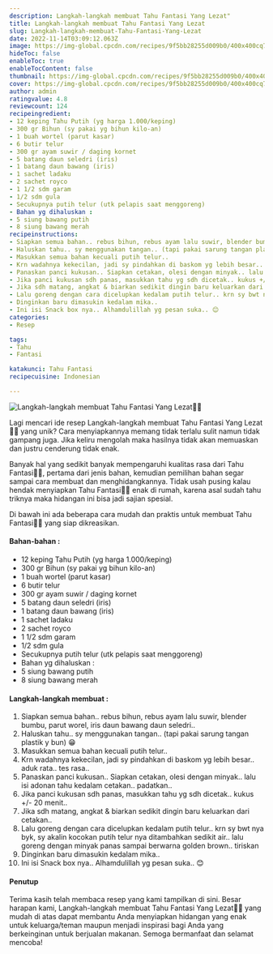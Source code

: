 ```yaml
---
description: Langkah-langkah membuat Tahu Fantasi Yang Lezat"
title: Langkah-langkah membuat Tahu Fantasi Yang Lezat
slug: Langkah-langkah-membuat-Tahu-Fantasi-Yang-Lezat
date: 2022-11-14T03:09:12.063Z
image: https://img-global.cpcdn.com/recipes/9f5bb28255d009b0/400x400cq70/photo.jpg
hideToc: false
enableToc: true
enableTocContent: false
thumbnail: https://img-global.cpcdn.com/recipes/9f5bb28255d009b0/400x400cq70/photo.jpg
cover: https://img-global.cpcdn.com/recipes/9f5bb28255d009b0/400x400cq70/photo.jpg
author: admin
ratingvalue: 4.8
reviewcount: 124
recipeingredient:
- 12 keping Tahu Putih (yg harga 1.000/keping)
- 300 gr Bihun (sy pakai yg bihun kilo-an)
- 1 buah wortel (parut kasar)
- 6 butir telur
- 300 gr ayam suwir / daging kornet
- 5 batang daun seledri (iris)
- 1 batang daun bawang (iris)
- 1 sachet ladaku
- 2 sachet royco
- 1 1/2 sdm garam
- 1/2 sdm gula
- Secukupnya putih telur (utk pelapis saat menggoreng)
- Bahan yg dihaluskan :
- 5 siung bawang putih
- 8 siung bawang merah
recipeinstructions:
- Siapkan semua bahan.. rebus bihun, rebus ayam lalu suwir, blender bumbu, parut worel, iris daun bawang daun seledri..
- Haluskan tahu.. sy menggunakan tangan.. (tapi pakai sarung tangan plastik y bun) 😁
- Masukkan semua bahan kecuali putih telur..
- Krn wadahnya kekecilan, jadi sy pindahkan di baskom yg lebih besar.. aduk rata.. tes rasa..
- Panaskan panci kukusan.. Siapkan cetakan, olesi dengan minyak.. lalu isi adonan tahu kedalam cetakan.. padatkan..
- Jika panci kukusan sdh panas, masukkan tahu yg sdh dicetak.. kukus +/- 20 menit..
- Jika sdh matang, angkat & biarkan sedikit dingin baru keluarkan dari cetakan..
- Lalu goreng dengan cara dicelupkan kedalam putih telur.. krn sy bwt nya byk, sy akalin kocokan putih telur nya ditambahkan sedikit air.. lalu goreng dengan minyak panas sampai berwarna golden brown.. tiriskan
- Dinginkan baru dimasukin kedalam mika..
- Ini isi Snack box nya.. Alhamdulillah yg pesan suka.. 😊
categories:
- Resep

tags:
- Tahu
- Fantasi

katakunci: Tahu Fantasi
recipecuisine: Indonesian

---
```


![Langkah-langkah membuat Tahu Fantasi Yang Lezat👩‍🍳](https://img-global.cpcdn.com/recipes/9f5bb28255d009b0/400x400cq70/photo.jpg)

Lagi mencari ide resep Langkah-langkah membuat Tahu Fantasi Yang Lezat👩‍🍳 yang unik? Cara menyiapkannya memang tidak terlalu sulit namun tidak gampang juga. Jika keliru mengolah maka hasilnya tidak akan memuaskan dan justru cenderung tidak enak.

Banyak hal yang sedikit banyak mempengaruhi kualitas rasa dari Tahu Fantasi👩‍🍳, pertama dari jenis bahan, kemudian pemilihan bahan segar sampai cara membuat dan menghidangkannya. Tidak usah pusing kalau hendak menyiapkan Tahu Fantasi👩‍🍳 enak di rumah, karena asal sudah tahu triknya maka hidangan ini bisa jadi sajian spesial.

Di bawah ini ada beberapa cara mudah dan praktis untuk membuat Tahu Fantasi👩‍🍳 yang siap dikreasikan.

<!--inarticleads1-->

#### Bahan-bahan :

- 12 keping Tahu Putih (yg harga 1.000/keping)
- 300 gr Bihun (sy pakai yg bihun kilo-an)
- 1 buah wortel (parut kasar)
- 6 butir telur
- 300 gr ayam suwir / daging kornet
- 5 batang daun seledri (iris)
- 1 batang daun bawang (iris)
- 1 sachet ladaku
- 2 sachet royco
- 1 1/2 sdm garam
- 1/2 sdm gula
- Secukupnya putih telur (utk pelapis saat menggoreng)
- Bahan yg dihaluskan :
- 5 siung bawang putih
- 8 siung bawang merah

<!--inarticleads2-->

#### Langkah-langkah membuat :

1. Siapkan semua bahan.. rebus bihun, rebus ayam lalu suwir, blender bumbu, parut worel, iris daun bawang daun seledri..
1. Haluskan tahu.. sy menggunakan tangan.. (tapi pakai sarung tangan plastik y bun) 😁
1. Masukkan semua bahan kecuali putih telur..
1. Krn wadahnya kekecilan, jadi sy pindahkan di baskom yg lebih besar.. aduk rata.. tes rasa..
1. Panaskan panci kukusan.. Siapkan cetakan, olesi dengan minyak.. lalu isi adonan tahu kedalam cetakan.. padatkan..
1. Jika panci kukusan sdh panas, masukkan tahu yg sdh dicetak.. kukus +/- 20 menit..
1. Jika sdh matang, angkat & biarkan sedikit dingin baru keluarkan dari cetakan..
1. Lalu goreng dengan cara dicelupkan kedalam putih telur.. krn sy bwt nya byk, sy akalin kocokan putih telur nya ditambahkan sedikit air.. lalu goreng dengan minyak panas sampai berwarna golden brown.. tiriskan
1. Dinginkan baru dimasukin kedalam mika..
1. Ini isi Snack box nya.. Alhamdulillah yg pesan suka.. 😊

#### Penutup

Terima kasih telah membaca resep yang kami tampilkan di sini. Besar harapan kami, Langkah-langkah membuat Tahu Fantasi Yang Lezat👩‍🍳 yang mudah di atas dapat membantu Anda menyiapkan hidangan yang enak untuk keluarga/teman maupun menjadi inspirasi bagi Anda yang berkeinginan untuk berjualan makanan. Semoga bermanfaat dan selamat mencoba!